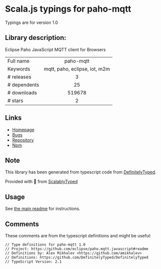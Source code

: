 
# Scala.js typings for paho-mqtt

Typings are for version 1.0

## Library description:
Eclipse Paho JavaScript MQTT client for Browsers

|                    |                 |
| ------------------ | :-------------: |
| Full name          | paho-mqtt |
| Keywords           | mqtt, paho, eclipse, iot, m2m |
| # releases         | 3 |
| # dependents       | 25 |
| # downloads        | 519678 |
| # stars            | 2 |

## Links
- [Homepage](https://github.com/eclipse/paho.mqtt.javascript#readme)
- [Bugs](https://github.com/eclipse/paho.mqtt.javascript/issues)
- [Repository](https://github.com/eclipse/paho.mqtt.javascript)
- [Npm](https://www.npmjs.com/package/paho-mqtt)
    


## Note
This library has been generated from typescript code from [DefinitelyTyped](https://definitelytyped.org).

Provided with :purple_heart: from [ScalablyTyped](https://github.com/oyvindberg/ScalablyTyped)

## Usage
See [the main readme](../../readme.md) for instructions.

## Comments

These comments are from the typescript definitions and might be useful:
```
// Type definitions for paho-mqtt 1.0
// Project: https://github.com/eclipse/paho.mqtt.javascript#readme
// Definitions by: Alex Mikhalev <https://github.com/amikhalev>
// Definitions: https://github.com/DefinitelyTyped/DefinitelyTyped
// TypeScript Version: 2.1

```

